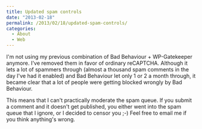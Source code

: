 ```yaml
---
title: Updated spam controls
date: "2013-02-18"
permalink: /2013/02/18/updated-spam-controls/
categories:
  - About
  - Web
---
```

I'm not using my previous combination of Bad Behaviour + WP-Gatekeeper anymore. I've removed them in favor of ordinary reCAPTCHA. Although it lets a lot of spammers through (almost a thousand spam comments in the day I've had it enabled) and Bad Behaviour let only 1 or 2 a month through, it became clear that a lot of people were getting blocked wrongly by Bad Behaviour.

This means that I can't practically moderate the spam queue. If you submit a comment and it doesn't get published, you either went into the spam queue that I ignore, or I decided to censor you ;-) Feel free to email me if you think anything's wrong.
